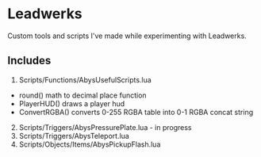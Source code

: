 Leadwerks
=========

Custom tools and scripts I've made while experimenting with Leadwerks.

## Includes

1. Scripts/Functions/AbysUsefulScripts.lua
 * round() math to decimal place function
 * PlayerHUD() draws a player hud
 * ConvertRGBA() converts 0-255 RGBA table into 0-1 RGBA concat string
2. Scripts/Triggers/AbysPressurePlate.lua - in progress
3. Scripts/Triggers/AbysTeleport.lua
4. Scripts/Objects/Items/AbysPickupFlash.lua
